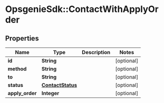 # OpsgenieSdk::ContactWithApplyOrder

## Properties
Name | Type | Description | Notes
------------ | ------------- | ------------- | -------------
**id** | **String** |  | [optional] 
**method** | **String** |  | [optional] 
**to** | **String** |  | [optional] 
**status** | [**ContactStatus**](ContactStatus.md) |  | [optional] 
**apply_order** | **Integer** |  | [optional] 



